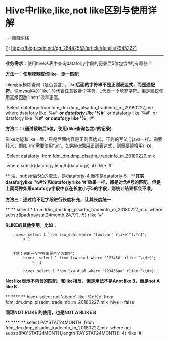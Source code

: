 # Hive中rlike,like,not like区别与使用详解

---摘自网络

[]: https://blog.csdn.net/qq_26442553/article/details/79452221

------

**业务需求**：使用hive从表中查询dataforjy字段的记录后5位包含#的有哪些？

**方法一：使用模糊查询like，逐一匹配**

 Like表示模糊查询（是否包含），like**后面的字符串不是正则表达式，而是通配符**。像mysql中的"like",%代表任意数量个字符，_代表一个填充字符。但是建议使用高级函数"instr"效率更高。

​        Select dataforjy  from  fdm_dm.dmp_plsadm_tradeinfo_m_20180227_mix
​        where     dataforjy   like '%#____'
​                   or dataforjy like  '%_#___'
​                   or dataforjy like  '%__#__'
​                   or dataforjy like  '%___#_'
​                   or dataforjy like  '%____#'

**方法二：(通过截取后5位，使用rlike查询包含#的记录)**

​     Rlike功能和like一致，只是后面内容是正则表达式，正则的写法与java一样。需要转义，例如'\m'需要使用'\\m'。如果like想用正则表达式，则需要替换用rlike.  

​            Select  dataforjy
​            from fdm_dm.dmp_plsadm_tradeinfo_m_20180227_mix

​            where substr(dataforjy,length(dataforjy)-4)  rlike '#'

** 注，substr后5位的取法，是dataforjy-4,而不是dataforjy-5。****其实dataforjylike ‘%#%’和dataforjyrlike ‘#’效果一样，都是对含#号的匹配。但是上面两种如果dataforjy字段中存在长度小于5的字段，则统计结果都会不准。**

**方法三：通过给不足字段进行长度补充，让其长度统一**

**      **  select  * from fdm_dm.dmp_plsadm_tradeinfo_m_20180227_mix
​        where substr(lpad(paystat24month,24,'9'),-5) rlike '#'

**RLIKE的其他使用，比如：**

```
    hive> select 1 from lxw_dual where 'footbar’ rlike'^f.*r$’;
        > 1


   注意：判断一个字符串是否全为数字：
        hive>  select 1 from lxw_dual where '123456' rlike'^\\d+$';
            >  1

        hive> select 1 from lxw_dual where '123456aa' rlike'^\\d+$';
```

**Not like表示不包含的匹配，和like相反，但是用法不是Anot like B，而是not  A like B .**

**   ****  **   hive>   select  not 'abcde' like '%c%e'      from     fdm_dm.dmp_plsadm_tradeinfo_m_20180227_mix
​        hive > false 

**同理NOT RLIKE 的使用，也是NOT  A  RLIKE  B**

**  **** **   select  PAYSTAT24MONTH
​      from   fdm_dm.dmp_plsadm_tradeinfo_m_20180227_mix
​      where  not   substr(PAYSTAT24MONTH,length(PAYSTAT24MONTH)-4) rlike '#'